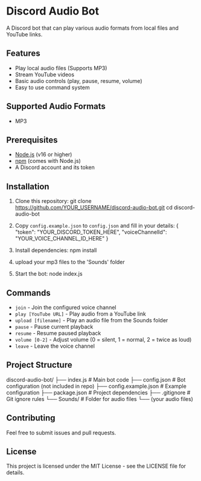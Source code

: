 # Discord Audio Bot

A Discord bot that can play various audio formats from local files and YouTube links.

## Features
- Play local audio files (Supports MP3)
- Stream YouTube videos
- Basic audio controls (play, pause, resume, volume)
- Easy to use command system

## Supported Audio Formats
- MP3


## Prerequisites
- [Node.js](https://nodejs.org/) (v16 or higher)
- [npm](https://www.npmjs.com/) (comes with Node.js)
- A Discord account and its token

## Installation

1. Clone this repository:
git clone https://github.com/YOUR_USERNAME/discord-audio-bot.git
cd discord-audio-bot

2. Copy `config.example.json` to `config.json` and fill in your details:
{
    "token": "YOUR_DISCORD_TOKEN_HERE",
    "voiceChannelId": "YOUR_VOICE_CHANNEL_ID_HERE"
}

3. Install dependencies:
npm install

4. upload your mp3 files to the 'Sounds' folder

5. Start the bot:
node index.js

## Commands
- `join` - Join the configured voice channel
- `play [YouTube URL]` - Play audio from a YouTube link
- `upload [filename]` - Play an audio file from the Sounds folder
- `pause` - Pause current playback
- `resume` - Resume paused playback
- `volume [0-2]` - Adjust volume (0 = silent, 1 = normal, 2 = twice as loud)
- `leave` - Leave the voice channel

## Project Structure
discord-audio-bot/
├── index.js           # Main bot code
├── config.json        # Bot configuration (not included in repo)
├── config.example.json # Example configuration
├── package.json       # Project dependencies
├── .gitignore        # Git ignore rules
└── Sounds/           # Folder for audio files
    └── (your audio files)

## Contributing
Feel free to submit issues and pull requests.

## License
This project is licensed under the MIT License - see the LICENSE file for details.
